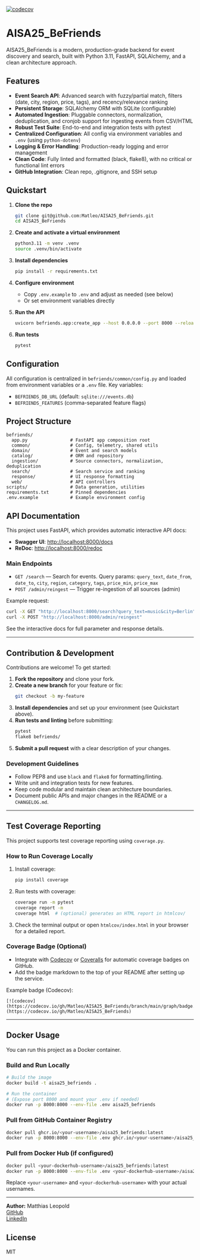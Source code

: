 [![codecov](https://codecov.io/gh/Matleo/AISA25_BeFriends/branch/main/graph/badge.svg)](https://codecov.io/gh/Matleo/AISA25_BeFriends)

# AISA25_BeFriends

AISA25_BeFriends is a modern, production-grade backend for event discovery and search, built with Python 3.11, FastAPI, SQLAlchemy, and a clean architecture approach.

## Features
- **Event Search API**: Advanced search with fuzzy/partial match, filters (date, city, region, price, tags), and recency/relevance ranking
- **Persistent Storage**: SQLAlchemy ORM with SQLite (configurable)
- **Automated Ingestion**: Pluggable connectors, normalization, deduplication, and cronjob support for ingesting events from CSV/HTML
- **Robust Test Suite**: End-to-end and integration tests with pytest
- **Centralized Configuration**: All config via environment variables and `.env` (using `python-dotenv`)
- **Logging & Error Handling**: Production-ready logging and error management
- **Clean Code**: Fully linted and formatted (black, flake8), with no critical or functional lint errors
- **GitHub Integration**: Clean repo, .gitignore, and SSH setup

## Quickstart
1. **Clone the repo**
   ```sh
   git clone git@github.com:Matleo/AISA25_BeFriends.git
   cd AISA25_BeFriends
   ```
2. **Create and activate a virtual environment**
   ```sh
   python3.11 -m venv .venv
   source .venv/bin/activate
   ```
3. **Install dependencies**
   ```sh
   pip install -r requirements.txt
   ```
4. **Configure environment**
   - Copy `.env.example` to `.env` and adjust as needed (see below)
   - Or set environment variables directly

5. **Run the API**
   ```sh
   uvicorn befriends.app:create_app --host 0.0.0.0 --port 8000 --reload --factory
   ```

6. **Run tests**
   ```sh
   pytest
   ```

## Configuration
All configuration is centralized in `befriends/common/config.py` and loaded from environment variables or a `.env` file. Key variables:
- `BEFRIENDS_DB_URL` (default: `sqlite:///events.db`)
- `BEFRIENDS_FEATURES` (comma-separated feature flags)

## Project Structure
```
befriends/
  app.py                # FastAPI app composition root
  common/               # Config, telemetry, shared utils
  domain/               # Event and search models
  catalog/              # ORM and repository
  ingestion/            # Source connectors, normalization, deduplication
  search/               # Search service and ranking
  response/             # UI response formatting
  web/                  # API controllers
scripts/                # Data generation, utilities
requirements.txt        # Pinned dependencies
.env.example            # Example environment config
```

## API Documentation

This project uses FastAPI, which provides automatic interactive API docs:
- **Swagger UI**: [http://localhost:8000/docs](http://localhost:8000/docs)
- **ReDoc**: [http://localhost:8000/redoc](http://localhost:8000/redoc)

### Main Endpoints
- `GET /search` — Search for events. Query params: `query_text`, `date_from`, `date_to`, `city`, `region`, `category`, `tags`, `price_min`, `price_max`
- `POST /admin/reingest` — Trigger re-ingestion of all sources (admin)

Example request:
```sh
curl -X GET "http://localhost:8000/search?query_text=music&city=Berlin"
curl -X POST "http://localhost:8000/admin/reingest"
```

See the interactive docs for full parameter and response details.

---

## Contribution & Development

Contributions are welcome! To get started:

1. **Fork the repository** and clone your fork.
2. **Create a new branch** for your feature or fix:
   ```sh
   git checkout -b my-feature
   ```
3. **Install dependencies** and set up your environment (see Quickstart above).
4. **Run tests and linting** before submitting:
   ```sh
   pytest
   flake8 befriends/
   ```
5. **Submit a pull request** with a clear description of your changes.

### Development Guidelines
- Follow PEP8 and use `black` and `flake8` for formatting/linting.
- Write unit and integration tests for new features.
- Keep code modular and maintain clean architecture boundaries.
- Document public APIs and major changes in the README or a `CHANGELOG.md`.

---

## Test Coverage Reporting

This project supports test coverage reporting using `coverage.py`.

### How to Run Coverage Locally
1. Install coverage:
   ```sh
   pip install coverage
   ```
2. Run tests with coverage:
   ```sh
   coverage run -m pytest
   coverage report -m
   coverage html  # (optional) generates an HTML report in htmlcov/
   ```
3. Check the terminal output or open `htmlcov/index.html` in your browser for a detailed report.

### Coverage Badge (Optional)
- Integrate with [Codecov](https://codecov.io/) or [Coveralls](https://coveralls.io/) for automatic coverage badges on GitHub.
- Add the badge markdown to the top of your README after setting up the service.

Example badge (Codecov):
```
[![codecov](https://codecov.io/gh/Matleo/AISA25_BeFriends/branch/main/graph/badge.svg)](https://codecov.io/gh/Matleo/AISA25_BeFriends)
```

---

## Docker Usage

You can run this project as a Docker container.

### Build and Run Locally
```sh
# Build the image
docker build -t aisa25_befriends .

# Run the container
# (Expose port 8000 and mount your .env if needed)
docker run -p 8000:8000 --env-file .env aisa25_befriends
```

### Pull from GitHub Container Registry
```sh
docker pull ghcr.io/<your-username>/aisa25_befriends:latest
docker run -p 8000:8000 --env-file .env ghcr.io/<your-username>/aisa25_befriends:latest
```

### Pull from Docker Hub (if configured)
```sh
docker pull <your-dockerhub-username>/aisa25_befriends:latest
docker run -p 8000:8000 --env-file .env <your-dockerhub-username>/aisa25_befriends:latest
```

Replace `<your-username>` and `<your-dockerhub-username>` with your actual usernames.

---

**Author:** Matthias Leopold  
[GitHub](https://github.com/Matleo)  
[LinkedIn](https://www.linkedin.com/in/matthias-leopold-0ba93413b/)

## License
MIT
